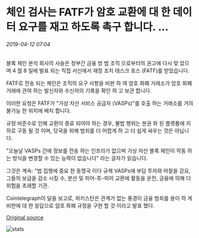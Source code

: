 # 체인 검사는 FATF가 암호 교환에 대 한 데이터 요구를 재고 하도록 촉구 합니다. ...

###### 2019-04-12 07:04

블록 체인 분석 회사의 사슬은 정부간 금융 방 범 조직 으로부터의 권고에 다시 맞 았으 며 4 월 8 일에 발표 되는 직접 서신에서 재정 조치 태스크 포스 (FATF)를 받았습니다.

FATF로 전송 되는 체인은 조직의 요구 사항을 비판 하 여 암호 화폐 거래소가 암호 화폐 거래에 관여 하는 발신자와 수신자의 기록을 확인 하 고 보관 합니다.

이러한 요청은 FATF가 "가상 자산 서비스 공급자 (VASPs)"를 호출 하는 거래소를 거의 불가능 한 위치에 배치 합니다.

규정 비준수로 인해 교환이 종료 되어야 하는 경우, 불법 행위는 분권 화 된 플랫폼에 지 하로 구동 될 것 이며, 당국을 위해 범죄를 더 어렵게 하 고 더 쉽게 싸우는 것은 아닙니다.

"오늘날 VASPs 간에 정보를 전송 하는 인프라가 없으며 가상 자산 블록 체인이 작동 하는 방식을 변경할 수 있는 능력이 없습니다" 라는 글자가 읽습니다.

그것은 계속: "법 집행에 중요 한 동맹국 이다 규제 VASPs에 부담 투자와 마찰을 강요, 그들의 보급을 감소 시킬 수, 분산 및 피어-투-피어 교환에 활동을 운전, 금융에 의해 더 위험을 초래할 기관.

Cointelegraph이 달을 보고로, 파키스탄은 관계가 없는 풍경이 금융 범죄를 용이 하 게 비판에 대 한 응답으로 암호 화폐 규정을 구현 할 것 이라고 발표 했다.

[Original source](https://cointelegraph.com/news/chainalysis-urges-fatf-to-rethink-data-demands-on-crypto-exchanges)

![stats](https://c.statcounter.com/11760860/0/a89fa40b/1/ "stats")